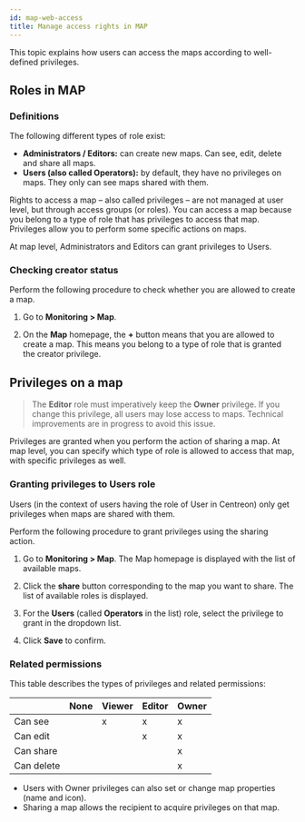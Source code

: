 ```yaml
---
id: map-web-access
title: Manage access rights in MAP
---
```


This topic explains how users can access the maps according to well-defined privileges.

## Roles in MAP

### Definitions

The following different types of role exist:

- **Administrators / Editors:** can create new maps. Can see, edit, delete and share all maps.
- **Users (also called Operators):** by default, they have no privileges on maps. They only can see maps shared with them.

Rights to access a map – also called privileges – are not managed at user level, but through access groups (or roles). You can access a map because you belong to a type of role that has privileges to access that map. Privileges allow you to perform some specific actions on maps.

At map level, Administrators and Editors can grant privileges to Users.
 
### Checking creator status

Perform the following procedure to check whether you are allowed to create a map.

1. Go to **Monitoring > Map**.

2. On the **Map** homepage, the **+** button means that you are allowed to create a map. This means you belong to a type of role that is granted the creator privilege.

## Privileges on a map

> The **Editor** role must imperatively keep the **Owner** privilege. If you change this privilege, all users may lose access to maps. Technical improvements are in progress to avoid this issue.

Privileges are granted when you perform the action of sharing a map. At map level, you can specify which type of role is allowed to access that map, with specific privileges as well. 

### Granting privileges to Users role

Users (in the context of users having the role of User in Centreon) only get privileges when maps are shared with them.

Perform the following procedure to grant privileges using the sharing action.

1. Go to **Monitoring > Map**.
The Map homepage is displayed with the list of available maps.

2. Click the **share** button corresponding to the map you want to share.
The list of available roles is displayed.

3. For the **Users** (called **Operators** in the list) role, select the privilege to grant in the dropdown list.

4. Click **Save** to confirm.

### Related permissions

This table describes the types of privileges and related permissions:

|            | None | Viewer | Editor | Owner |
|------------|------|--------|--------|-------|
| Can see    |      |   x    |    x   |   x   | 
| Can edit   |      |        |    x   |   x   |
| Can share  |      |        |        |   x   |
| Can delete |      |        |        |   x   |

- Users with Owner privileges can also set or change map properties (name and icon).
- Sharing a map allows the recipient to acquire privileges on that map.
